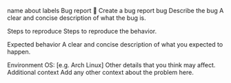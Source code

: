 name	about	labels
Bug report 🐞
Create a bug report
bug
Describe the bug
A clear and concise description of what the bug is.

Steps to reproduce
Steps to reproduce the behavior.

Expected behavior
A clear and concise description of what you expected to happen.

Environment
OS: [e.g. Arch Linux]
Other details that you think may affect.
Additional context
Add any other context about the problem here.
